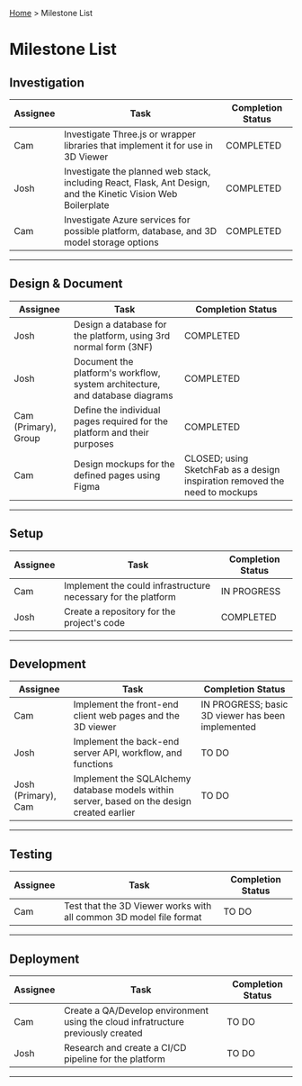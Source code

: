 [Home](../README.md) > Milestone List

# Milestone List

## Investigation

| Assignee | Task | Completion Status |
| -------- | ---- | ----------------- |
| Cam | Investigate Three.js or wrapper libraries that implement it for use in 3D Viewer | COMPLETED |
| Josh | Investigate the planned web stack, including React, Flask, Ant Design, and the Kinetic Vision Web Boilerplate | COMPLETED |
| Cam | Investigate Azure services for possible platform, database, and 3D model storage options | COMPLETED |

-----

## Design & Document

| Assignee | Task | Completion Status |
| -------- | ---- | ----------------- |
| Josh | Design a database for the platform, using 3rd normal form (3NF) | COMPLETED |
| Josh | Document the platform's workflow, system architecture, and database diagrams | COMPLETED |
| Cam (Primary), Group | Define the individual pages required for the platform and their purposes | COMPLETED |
| Cam | Design mockups for the defined pages using Figma | CLOSED; using SketchFab as a design inspiration removed the need to mockups |

-----

## Setup

| Assignee | Task | Completion Status |
| -------- | ---- | ----------------- |
| Cam | Implement the could infrastructure necessary for the platform | IN PROGRESS |
| Josh | Create a repository for the project's code | COMPLETED |

-----

## Development

| Assignee | Task | Completion Status |
| -------- | ---- | ----------------- |
| Cam | Implement the front-end client web pages and the 3D viewer | IN PROGRESS; basic 3D viewer has been implemented |
| Josh | Implement the back-end server API, workflow, and functions | TO DO |
| Josh (Primary), Cam | Implement the SQLAlchemy database models within server, based on the design created earlier | TO DO |

-----

## Testing

| Assignee | Task | Completion Status |
| -------- | ---- | ----------------- |
| Cam | Test that the 3D Viewer works with all common 3D model file format | TO DO |

-----

## Deployment

| Assignee | Task | Completion Status |
| -------- | ---- | ----------------- |
| Cam | Create a QA/Develop environment using the cloud infratructure previously created | TO DO |
| Josh | Research and create a CI/CD pipeline for the platform | TO DO |

-----
